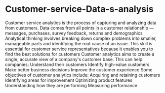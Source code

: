 # Customer-service-Data-s-analysis
Customer service analytics is the process of capturing and analyzing data from customers. Data comes from all points in a customer relationship — messages, purchases, survey feedback, returns and demographics
Analytical thinking involves breaking down complex problems into smaller, manageable parts and identifying the root cause of an issue. This skill is essential for customer service representatives because it enables you to find the best solutions for customers
Customer analytics aims to create a single, accurate view of a company's customer base. This can help companies: 
Understand their customers
Identify high-value customers
Make better business decisions
Improve the customer experience
Some objectives of customer analytics include: 
Acquiring and retaining customers
Identifying areas for improvement
Optimizing product features
Understanding how they are performing
Measuring performance
